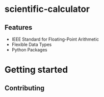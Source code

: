 # scientific-calculator

## Features

- IEEE Standard for Floating-Point Arithmetic
- Flexible Data Types
- Python Packages

# Getting started

## Contributing
